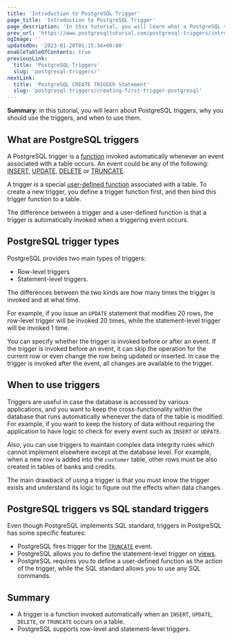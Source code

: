 ```yaml
---
title: 'Introduction to PostgreSQL Trigger'
page_title: 'Introduction to PostgreSQL Trigger'
page_description: 'In this tutorial, you will learn what a PostgreSQL trigger is, why you use should use it, and when you use it.'
prev_url: 'https://www.postgresqltutorial.com/postgresql-triggers/introduction-postgresql-trigger/'
ogImage: ''
updatedOn: '2023-01-28T01:15:34+00:00'
enableTableOfContents: true
previousLink:
  title: 'PostgreSQL Triggers'
  slug: 'postgresql-triggers/'
nextLink:
  title: 'PostgreSQL CREATE TRIGGER Statement'
  slug: 'postgresql-triggers/creating-first-trigger-postgresql'
---
```


**Summary**: in this tutorial, you will learn about PostgreSQL triggers, why you should use the triggers, and when to use them.

## What are PostgreSQL triggers

A PostgreSQL trigger is a [function](../postgresql-plpgsql/postgresql-create-function) invoked automatically whenever an event associated with a table occurs. An event could be any of the following: [INSERT](../postgresql-tutorial/postgresql-insert 'PostgreSQL INSERT'), [UPDATE](../postgresql-tutorial/postgresql-update 'PostgreSQL UPDATE'), [DELETE](../postgresql-tutorial/postgresql-delete 'PostgreSQL DELETE') or [TRUNCATE](../postgresql-tutorial/postgresql-truncate-table 'PostgreSQL TRUNCATE TABLE').

A trigger is a special [user\-defined function](https://neon.tech/postgresql/postgresql-plpgsql) associated with a table. To create a new trigger, you define a trigger function first, and then bind this trigger function to a table.

The difference between a trigger and a user\-defined function is that a trigger is automatically invoked when a triggering event occurs.

## PostgreSQL trigger types

PostgreSQL provides two main types of triggers:

- Row\-level triggers
- Statement\-level triggers.

The differences between the two kinds are how many times the trigger is invoked and at what time.

For example, if you issue an `UPDATE` statement that modifies 20 rows, the row\-level trigger will be invoked 20 times, while the statement\-level trigger will be invoked 1 time.

You can specify whether the trigger is invoked before or after an event. If the trigger is invoked before an event, it can skip the operation for the current row or even change the row being updated or inserted. In case the trigger is invoked after the event, all changes are available to the trigger.

## When to use triggers

Triggers are useful in case the database is accessed by various applications, and you want to keep the cross\-functionality within the database that runs automatically whenever the data of the table is modified. For example, if you want to keep the history of data without requiring the application to have logic to check for every event such as `INSERT` or `UDPATE`.

Also, you can use triggers to maintain complex data integrity rules which cannot implement elsewhere except at the database level. For example, when a new row is added into the `customer` table, other rows must be also created in tables of banks and credits.

The main drawback of using a trigger is that you must know the trigger exists and understand its logic to figure out the effects when data changes.

## PostgreSQL triggers vs SQL standard triggers

Even though PostgreSQL implements SQL standard, triggers in PostgreSQL has some specific features:

- PostgreSQL fires trigger for the [`TRUNCATE`](../postgresql-tutorial/postgresql-truncate-table) event.
- PostgreSQL allows you to define the statement\-level trigger on [views](../postgresql-views).
- PostgreSQL requires you to define a user\-defined function as the action of the trigger, while the SQL standard allows you to use any SQL commands.

## Summary

- A trigger is a function invoked automatically when an `INSERT`, `UPDATE`, `DELETE`, or `TRUNCATE` occurs on a table.
- PostgreSQL supports row\-level and statement\-level triggers.
